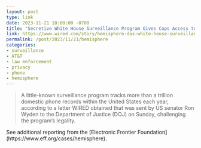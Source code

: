 ```yaml
---
layout: post
type: link
date: 2023-11-21 18:00:00 -0700
title: "Secretive White House Surveillance Program Gives Cops Access to Trillions of US Phone Records"
link: https://www.wired.com/story/hemisphere-das-white-house-surveillance-trillions-us-call-records/
permalink: /post/2023/11/21/hemisphere
categories: 
- surveillance
- AT&T
- law enforcement
- privacy
- phone
- hemisphere
---
```

<blockquote> A little-known surveillance program tracks more than a trillion domestic phone records within the United States each year, according to a letter WIRED obtained that was sent by US senator Ron Wyden to the Department of Justice (DOJ) on Sunday, challenging the program’s legality.</blockquote>
See additional reporting from the [Electronic Frontier Foundation](https://www.eff.org/cases/hemisphere). 